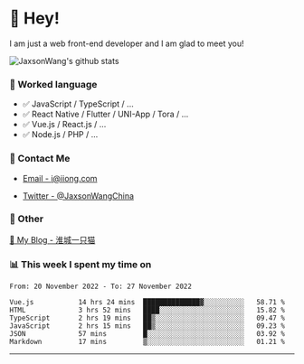# 👋 Hey!

I am just a web front-end developer and I am glad to meet you!

![JaxsonWang's github stats](https://github-readme-stats.vercel.app/api?username=JaxsonWang&&show_icons=true&&title_color=1abc9c&&icon_color=1abc9c)


### 📝 Worked language

- ✅ JavaScript / TypeScript / ...
- ✅ React Native / Flutter / UNI-App / Tora / ...
- ✅ Vue.js / React.js / ...
- ✅ Node.js / PHP / ...

### 📮 Contact Me

- [Email - i@iiong.com](mailto:i@iiong.com)

- [Twitter - @JaxsonWangChina](https://twitter.com/JaxsonWangChina)

### 🤪 Other

[📌 My Blog - 淮城一只猫](https://iiong.com)

### 📊 This week I spent my time on

<!--START_SECTION:waka-->

```text
From: 20 November 2022 - To: 27 November 2022

Vue.js           14 hrs 24 mins  ██████████████▓░░░░░░░░░░   58.71 %
HTML             3 hrs 52 mins   ████░░░░░░░░░░░░░░░░░░░░░   15.82 %
TypeScript       2 hrs 19 mins   ██▒░░░░░░░░░░░░░░░░░░░░░░   09.47 %
JavaScript       2 hrs 15 mins   ██▒░░░░░░░░░░░░░░░░░░░░░░   09.23 %
JSON             57 mins         █░░░░░░░░░░░░░░░░░░░░░░░░   03.92 %
Markdown         17 mins         ▒░░░░░░░░░░░░░░░░░░░░░░░░   01.21 %
```

<!--END_SECTION:waka-->

---
